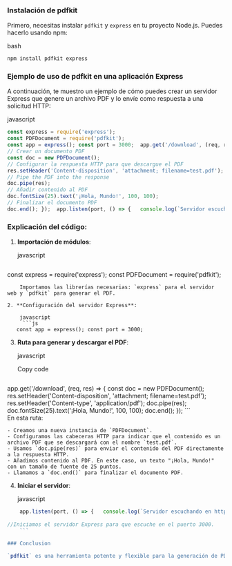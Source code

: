 
### Instalación de pdfkit

Primero, necesitas instalar `pdfkit` y `express` en tu proyecto Node.js. Puedes hacerlo usando npm:

bash
```js
npm install pdfkit express
```
### Ejemplo de uso de pdfkit en una aplicación Express

A continuación, te muestro un ejemplo de cómo puedes crear un servidor Express que genere un archivo PDF y lo envíe como respuesta a una solicitud HTTP:

javascript


```js
const express = require('express'); 
const PDFDocument = require('pdfkit');  
const app = express(); const port = 3000;  app.get('/download', (req, res) => {   
// Crear un documento PDF   
const doc = new PDFDocument();    
// Configurar la respuesta HTTP para que descargue el PDF   
res.setHeader('Content-disposition', 'attachment; filename=test.pdf');   res.setHeader('Content-type', 'application/pdf');    
// Pipe the PDF into the response   
doc.pipe(res);    
// Añadir contenido al PDF   
doc.fontSize(25).text('¡Hola, Mundo!', 100, 100);    
// Finalizar el documento PDF   
doc.end(); });  app.listen(port, () => {   console.log(`Servidor escuchando en http://localhost:${port}`); });``

```
### Explicación del código:

1. **Importación de módulos**:
    
    javascript
    
    ```js
const express = require('express'); const PDFDocument = require('pdfkit');
```    
    Importamos las librerías necesarias: `express` para el servidor web y `pdfkit` para generar el PDF.
    
2. **Configuración del servidor Express**:
    
    javascript
     ```js
   const app = express(); const port = 3000;
```    
3. **Ruta para generar y descargar el PDF**:
    
    javascript
    
    Copy code
    ```js

app.get('/download', (req, res) => {   const doc = new PDFDocument();      
res.setHeader('Content-disposition', 'attachment; filename=test.pdf');   
res.setHeader('Content-type', 'application/pdf');      doc.pipe(res);      
doc.fontSize(25).text('¡Hola, Mundo!', 100, 100);      doc.end(); });
    ```    
    En esta ruta:
    
    - Creamos una nueva instancia de `PDFDocument`.
    - Configuramos las cabeceras HTTP para indicar que el contenido es un archivo PDF que se descargará con el nombre `test.pdf`.
    - Usamos `doc.pipe(res)` para enviar el contenido del PDF directamente a la respuesta HTTP.
    - Añadimos contenido al PDF. En este caso, un texto "¡Hola, Mundo!" con un tamaño de fuente de 25 puntos.
    - Llamamos a `doc.end()` para finalizar el documento PDF.
4. **Iniciar el servidor**:
    
    javascript
    
```js   
    app.listen(port, () => {   console.log(`Servidor escuchando en http://localhost:${port}`); });``
    
//Iniciamos el servidor Express para que escuche en el puerto 3000.
    ```

### Conclusion

`pdfkit` es una herramienta potente y flexible para la generación de PDF en Node.js y se integra fácilmente con Express. Este ejemplo básico demuestra cómo crear y enviar un PDF como respuesta a una solicitud HTTP, y puedes ampliarlo para incluir gráficos, imágenes, tablas y más según tus necesidades.